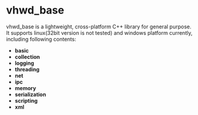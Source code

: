 vhwd_base
=========

vhwd_base is a lightweight, cross-platform C++ library for  general purpose.
It supports linux(32bit version is not tested) and windows platform currently,
including following contents:

* **basic**
* **collection**
* **logging**
* **threading**
* **net**
* **ipc**
* **memory**
* **serialization**
* **scripting**
* **xml**

